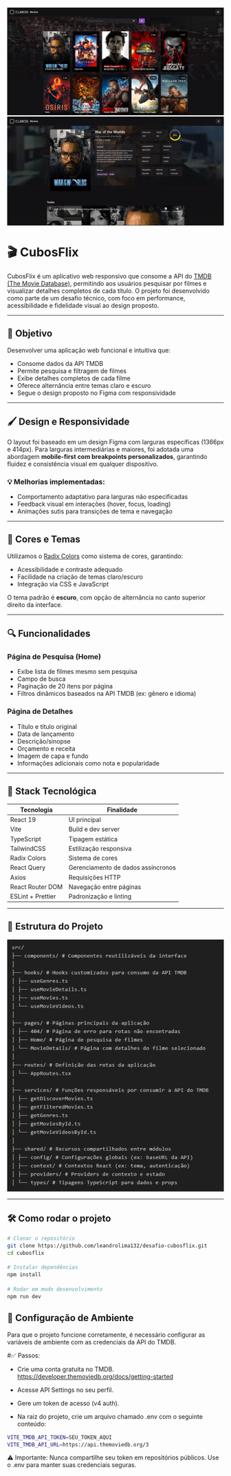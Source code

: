![Home](/public/assets/home-readme.png)
![Movie Details](/public/assets/movie-details-readme.png)

# 🎬 CubosFlix

CubosFlix é um aplicativo web responsivo que consome a API do [TMDB (The Movie Database)](https://www.themoviedb.org/documentation/api), permitindo aos usuários pesquisar por filmes e visualizar detalhes completos de cada título. O projeto foi desenvolvido como parte de um desafio técnico, com foco em performance, acessibilidade e fidelidade visual ao design proposto.

---

## 📌 Objetivo

Desenvolver uma aplicação web funcional e intuitiva que:

- Consome dados da API TMDB
- Permite pesquisa e filtragem de filmes
- Exibe detalhes completos de cada filme
- Oferece alternância entre temas claro e escuro
- Segue o design proposto no Figma com responsividade

---

## 🖌️ Design e Responsividade

O layout foi baseado em um design Figma com larguras específicas (1366px e 414px). Para larguras intermediárias e maiores, foi adotada uma abordagem **mobile-first com breakpoints personalizados**, garantindo fluidez e consistência visual em qualquer dispositivo.

### 💡 Melhorias implementadas:

- Comportamento adaptativo para larguras não especificadas
- Feedback visual em interações (hover, focus, loading)
- Animações sutis para transições de tema e navegação

---

## 🎨 Cores e Temas

Utilizamos o [Radix Colors](https://www.radix-ui.com/colors) como sistema de cores, garantindo:

- Acessibilidade e contraste adequado
- Facilidade na criação de temas claro/escuro
- Integração via CSS e JavaScript

O tema padrão é **escuro**, com opção de alternância no canto superior direito da interface.

---

## 🔍 Funcionalidades

### Página de Pesquisa (Home)

- Exibe lista de filmes mesmo sem pesquisa
- Campo de busca
- Paginação de 20 itens por página
- Filtros dinâmicos baseados na API TMDB (ex: gênero e idioma)

### Página de Detalhes

- Título e título original
- Data de lançamento
- Descrição/sinopse
- Orçamento e receita
- Imagem de capa e fundo
- Informações adicionais como nota e popularidade

---

## 🧰 Stack Tecnológica

| Tecnologia        | Finalidade                         |
| ----------------- | ---------------------------------- |
| React 19          | UI principal                       |
| Vite              | Build e dev server                 |
| TypeScript        | Tipagem estática                   |
| TailwindCSS       | Estilização responsiva             |
| Radix Colors      | Sistema de cores                   |
| React Query       | Gerenciamento de dados assíncronos |
| Axios             | Requisições HTTP                   |
| React Router DOM  | Navegação entre páginas            |
| ESLint + Prettier | Padronização e linting             |

---

## 📁 Estrutura do Projeto

![Estrutura do Projeto](/public/assets/project-structure.png)

---

## 🛠️ Como rodar o projeto

```bash
# Clonar o repositório
git clone https://github.com/leandrolima132/desafio-cubosflix.git
cd cubosflix

# Instalar dependências
npm install

# Rodar em modo desenvolvimento
npm run dev
```

## 🔐 Configuração de Ambiente

Para que o projeto funcione corretamente, é necessário configurar as variáveis de ambiente com as credenciais da API do TMDB.

#✅ Passos:

- Crie uma conta gratuita no TMDB. https://developer.themoviedb.org/docs/getting-started

- Acesse API Settings no seu perfil.

- Gere um token de acesso (v4 auth).

- Na raiz do projeto, crie um arquivo chamado .env com o seguinte conteúdo:

```bash
VITE_TMDB_API_TOKEN=SEU_TOKEN_AQUI
VITE_TMDB_API_URL=https://api.themoviedb.org/3
```

⚠️ Importante: Nunca compartilhe seu token em repositórios públicos. Use o .env para manter suas credenciais seguras.
